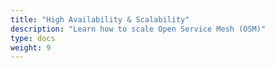 ```yaml
---
title: "High Availability & Scalability"
description: "Learn how to scale Open Service Mesh (OSM)"
type: docs
weight: 9
---
```

